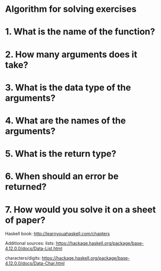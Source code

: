 # Algorithm for solving exercises

# 1. What is the name of the function?
# 2. How many arguments does it take?
# 3. What is the data type of the arguments?
# 4. What are the names of the arguments?
# 5. What is the return type?
# 6. When should an error be returned?
# 7. How would you solve it on a sheet of paper?


Haskell book: http://learnyouahaskell.com/chapters

Additional sources:
lists: https://hackage.haskell.org/package/base-4.12.0.0/docs/Data-List.html

characters/digits: https://hackage.haskell.org/package/base-4.12.0.0/docs/Data-Char.html
